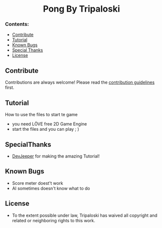 <h1 align="center">Pong By Tripaloski 
<br>

</div>

### Contents:
  - [Contribute](#contribute)
  - [Tutorial](#Tutorial)
  - [Known Bugs](#Known-Bugs)
  - [Special Thanks](#SpecialThanks)
  - [License](#license)


## Contribute

Contributions are always welcome!
Please read the [contribution guidelines](contributing.md) first.

## Tutorial
How to use the files to start te game
- you need LÖVE free 2D Game Engine
- start the files and you can play ; )

## SpecialThanks
- [DevJeeper](https://www.youtube.com/user/DevJeeper) for making the amazing Tutorial!

## Known Bugs
- Score meter doest't work
- AI sometimes doesn't know what to do

## License 

- To the extent possible under law, Tripaloski has waived all copyright and related or neighboring rights to this work.
